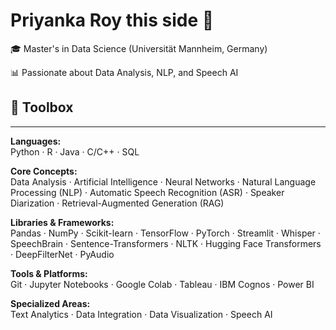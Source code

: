 # Priyanka Roy this side 👋

🎓 Master's in Data Science (Universität Mannheim, Germany)

📊 Passionate about Data Analysis, NLP, and Speech AI  

## 🔧 Toolbox
-------------------------------------------------------------------------------------------------------------------------------------------------------------------------------------------

**Languages:**  
Python · R · Java · C/C++ · SQL

**Core Concepts:**  
Data Analysis · Artificial Intelligence · Neural Networks · Natural Language Processing (NLP) · Automatic Speech Recognition (ASR) · Speaker Diarization · Retrieval-Augmented Generation (RAG)

**Libraries & Frameworks:**  
Pandas · NumPy · Scikit-learn · TensorFlow · PyTorch · Streamlit · Whisper · SpeechBrain · Sentence-Transformers · NLTK · Hugging Face Transformers · DeepFilterNet · PyAudio

**Tools & Platforms:**  
Git · Jupyter Notebooks · Google Colab · Tableau · IBM Cognos · Power BI 

**Specialized Areas:**  
Text Analytics · Data Integration · Data Visualization · Speech AI

